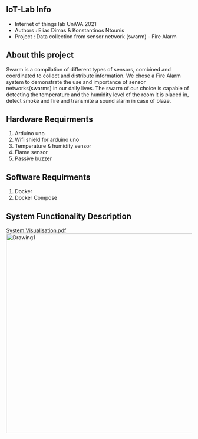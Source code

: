 ## IoT-Lab Info
- Internet of things lab UniWA 2021
- Authors : Elias Dimas & Konstantinos Ntounis
- Project : Data collection from sensor network (swarm) - Fire Alarm 

## About this project

Swarm is a compilation of different types of sensors, combined and coordinated to collect and distribute information.
We chose a Fire Alarm system to demonstrate the use and importance of sensor networks(swarms) in our daily lives.
The swarm of our choice is capable of detecting the temperature and the humidity level of the room it is placed in, detect smoke and fire and transmite a sound alarm in case of blaze.

## Hardware Requirments

1. Arduino uno
2. Wifi shield for arduino uno
3. Temperature & humidity sensor
4. Flame sensor
5. Passive buzzer 

## Software Requirments

1. Docker
2. Docker Compose

## System Functionality Description


[System Visualisation.pdf](https://github.com/eliasdimas/iot-lab/files/7650981/System.Visualisation.pdf)
<img width="540" alt="Drawing1" src="https://user-images.githubusercontent.com/92874740/144639022-8a2985ca-25b2-4599-ab14-a01db353187b.png">

